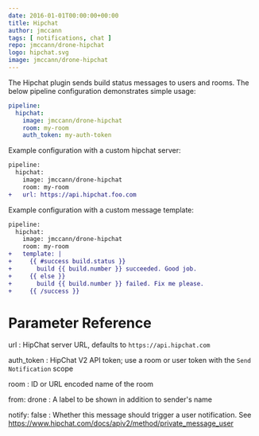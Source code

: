 ```yaml
---
date: 2016-01-01T00:00:00+00:00
title: Hipchat
author: jmccann
tags: [ notifications, chat ]
repo: jmccann/drone-hipchat
logo: hipchat.svg
image: jmccann/drone-hipchat
---
```


The Hipchat plugin sends build status messages to users and rooms. The below pipeline configuration demonstrates simple usage:

```yaml
pipeline:
  hipchat:
    image: jmccann/drone-hipchat
    room: my-room
    auth_token: my-auth-token
```

Example configuration with a custom hipchat server:

```diff
pipeline:
  hipchat:
    image: jmccann/drone-hipchat
    room: my-room
+   url: https://api.hipchat.foo.com
```

Example configuration with a custom message template:

```diff
pipeline:
  hipchat:
    image: jmccann/drone-hipchat
    room: my-room
+   template: |
+     {{ #success build.status }}
+       build {{ build.number }} succeeded. Good job.
+     {{ else }}
+       build {{ build.number }} failed. Fix me please.
+     {{ /success }}
```

# Parameter Reference

url
: HipChat server URL, defaults to `https://api.hipchat.com`

auth_token
: HipChat V2 API token; use a room or user token with the `Send Notification` scope

room
: ID or URL encoded name of the room

from: drone
: A label to be shown in addition to sender's name

notify: false
: Whether this message should trigger a user notification. See https://www.hipchat.com/docs/apiv2/method/private_message_user
